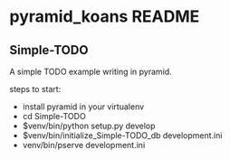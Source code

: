 pyramid_koans README
==================

Simple-TODO
---------------

A simple TODO example writing in pyramid.

steps to start:

- install pyramid in your virtualenv
- cd Simple-TODO
- $venv/bin/python setup.py develop
- $venv/bin/initialize_Simple-TODO_db development.ini
- venv/bin/pserve development.ini




